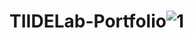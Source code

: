 # TIIDELab-Portfolio![1](https://user-images.githubusercontent.com/95291101/159260971-f6ff6988-0c8a-413c-969b-b4392399eb9e.PNG)
